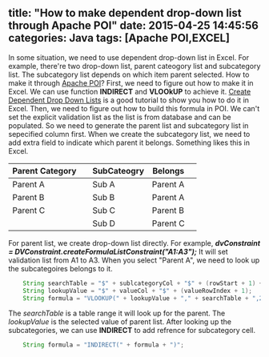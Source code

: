 title: "How to make dependent drop-down list through Apache POI"
date: 2015-04-25 14:45:56
categories: Java
tags: [Apache POI,EXCEL]
---
In some situation, we need to use dependent drop-down list in Excel. For example, there're two drop-down list, parent cateogory list and subcategory list. The subcategory list depends on which item parent selected. How to make it through [Apache POI](https://poi.apache.org/)?
First, we need to figure out how to make it in Excel. We can use function **INDIRECT** and **VLOOkUP** to achieve it. [Create Dependent Drop Down Lists](http://www.contextures.com/xlDataVal02.html) is a good tutorial to show you how to do it in Excel.
Then, we need to figure out how to build this formula in POI. We can't set the explicit validation list as the list is from database and can be populated.
So we need to generate the parent list and subcategory list in sepecified column first. When we create the subcategory list, we need to add extra field to indicate which parent it belongs. Something likes this in Excel.

| Parent Category|   | SubCateogry| Belongs  |   |
|----------------|---|------------|----------|---|
| Parent A       |   | Sub A      | Parent A |   | 
| Parent B       |   | Sub B      | Parent A |   |
| Parent C       |   | Sub C      | Parent B |   |
|                |   | Sub D      | Parent C |   |

For parent list, we create drop-down list directly. For example,
***dvConstraint = DVConstraint.createFormulaListConstraint("$A$1:$A$3");***
It will set validation list from A1 to A3.
When you select "Parent A", we need to look up the subcategoires belongs to it.
```java
    String searchTable = "$" + sublcategoryCol + "$" + (rowStart + 1) + ":" + "$" + rangeCol + "$" + (rowEnd + 1);
    String lookupValue = "$" + valueCol + "$" + (valueRowIndex + 1);
    String formula = "VLOOKUP(" + lookupValue + "," + searchTable + ",2,FALSE)";
```
The *searchTable* is a table range it will look up for the parent.
The *lookupValue* is the selected value of parent list.
After looking up the subcategories, we can use **INDIRECT** to add refrence for subcategory cell.
```java
    String formula = "INDIRECT(" + formula + ")";
```
